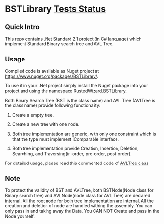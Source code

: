 # BSTLibrary [Tests Status](https://github.com/rustedwizard/BST/workflows/.NET/badge.svg)

## Quick Intro

This repo contains .Net Standard 2.1 project (in C# language) which implement Standard Binary search tree and AVL Tree.

## Usage

Compiled code is available as Nuget project at https://www.nuget.org/packages/BSTLibrary/.

To use it in your .Net project simply install the Nuget package into your project and using the namespace RustedWizard.BSTLibrary.

Both Binary Search Tree (BST is the class name) and AVL Tree (AVLTree is the class name) provide following functionality:

1. Create a empty tree.

2. Create a new tree with one node.

3. Both tree implementation are generic, with only one constraint which is that the type must implement IComparable interface.

4. Both tree implementation provide Creation, Insertion, Deletion, Searching, and Traversing(in-order, pre-order, post-order).

For detailed usage, please read this commented code of [AVLTree class](https://github.com/rustedwizard/BST/blob/master/BSTLibrary/AVLTree.cs)

## Note

To protect the validity of BST and AVLTree, both BSTNode(Node class for Binary search tree) and AVLNode(node class for AVL Tree) are declared internal. All the root node for both tree implementation are internal. All the creation and deletion of node are handled withing the assembly. You can only pass in and taking away the Data. You CAN NOT Create and pass in the Node yourself.
